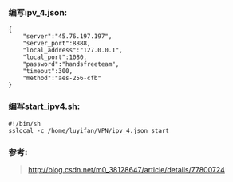 ### 编写ipv_4.json:
	{
		"server":"45.76.197.197",
		"server_port":8888,
		"local_address":"127.0.0.1",
		"local_port":1080,
		"password":"handsfreeteam",
		"timeout":300,
		"method":"aes-256-cfb"
	}

### 编写start_ipv4.sh:
	#!/bin/sh
	sslocal -c /home/luyifan/VPN/ipv_4.json start


### 参考:
> http://blog.csdn.net/m0_38128647/article/details/77800724
